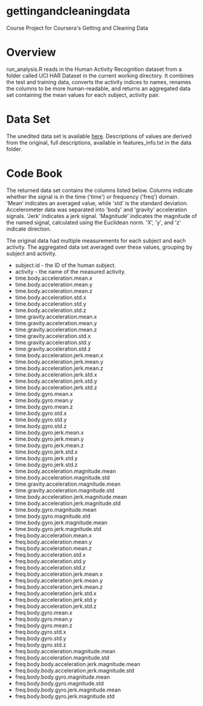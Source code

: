 # gettingandcleaningdata
Course Project for Coursera's Getting and Cleaning Data

# Overview
run_analysis.R reads in the Human Activity Recognition dataset from a folder called UCI HAR Dataset in the current working directory.  It combines the test and training data, converts the activity indices to names, renames the columns to be more human-readable, and returns an aggregated data set containing the mean values for each subject, activity pair.

# Data Set
The unedited data set is available [here](http://archive.ics.uci.edu/ml/datasets/Human+Activity+Recognition+Using+Smartphones#).  Descriptions of values are derived from the original, full descriptions, available in features_info.txt in the data folder.

# Code Book
The returned data set contains the columns listed below.  Columns indicate whether the signal is in the time ('time') or frequency ('freq') domain.  'Mean' indicates an averaged value, while 'std' is the standard deviation.  Accelerometer data was separated into 'body' and 'gravity' acceleration signals.  'Jerk' indicates a jerk signal.  'Magnitude' indicates the magnitude of the named signal, calculated using the Euclidean norm.  'X', 'y', and 'z' indicate direction.

The original data had multiple measurements for each subject and each activity.  The aggregated data set averaged over these values, grouping by subject and activity.

- subject.id - the ID of the human subject.
- activity - the name of the measured activity.
- time.body.acceleration.mean.x
- time.body.acceleration.mean.y
- time.body.acceleration.mean.z
- time.body.acceleration.std.x
- time.body.acceleration.std.y
- time.body.acceleration.std.z
- time.gravity.acceleration.mean.x
- time.gravity.acceleration.mean.y
- time.gravity.acceleration.mean.z
- time.gravity.acceleration.std.x
- time.gravity.acceleration.std.y
- time.gravity.acceleration.std.z
- time.body.acceleration.jerk.mean.x
- time.body.acceleration.jerk.mean.y
- time.body.acceleration.jerk.mean.z
- time.body.acceleration.jerk.std.x
- time.body.acceleration.jerk.std.y
- time.body.acceleration.jerk.std.z
- time.body.gyro.mean.x
- time.body.gyro.mean.y
- time.body.gyro.mean.z
- time.body.gyro.std.x
- time.body.gyro.std.y
- time.body.gyro.std.z
- time.body.gyro.jerk.mean.x
- time.body.gyro.jerk.mean.y
- time.body.gyro.jerk.mean.z
- time.body.gyro.jerk.std.x
- time.body.gyro.jerk.std.y
- time.body.gyro.jerk.std.z
- time.body.acceleration.magnitude.mean
- time.body.acceleration.magnitude.std
- time.gravity.acceleration.magnitude.mean
- time.gravity.acceleration.magnitude.std
- time.body.acceleration.jerk.magnitude.mean
- time.body.acceleration.jerk.magnitude.std
- time.body.gyro.magnitude.mean
- time.body.gyro.magnitude.std
- time.body.gyro.jerk.magnitude.mean
- time.body.gyro.jerk.magnitude.std
- freq.body.acceleration.mean.x
- freq.body.acceleration.mean.y
- freq.body.acceleration.mean.z
- freq.body.acceleration.std.x
- freq.body.acceleration.std.y
- freq.body.acceleration.std.z
- freq.body.acceleration.jerk.mean.x
- freq.body.acceleration.jerk.mean.y
- freq.body.acceleration.jerk.mean.z
- freq.body.acceleration.jerk.std.x
- freq.body.acceleration.jerk.std.y
- freq.body.acceleration.jerk.std.z
- freq.body.gyro.mean.x
- freq.body.gyro.mean.y
- freq.body.gyro.mean.z
- freq.body.gyro.std.x
- freq.body.gyro.std.y
- freq.body.gyro.std.z
- freq.body.acceleration.magnitude.mean
- freq.body.acceleration.magnitude.std
- freq.body.body.acceleration.jerk.magnitude.mean
- freq.body.body.acceleration.jerk.magnitude.std
- freq.body.body.gyro.magnitude.mean
- freq.body.body.gyro.magnitude.std
- freq.body.body.gyro.jerk.magnitude.mean
- freq.body.body.gyro.jerk.magnitude.std